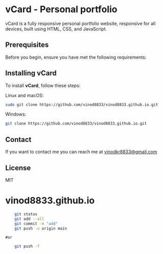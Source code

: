 # vCard - Personal portfolio

vCard is a fully responsive personal portfolio website, responsive for all devices, built using HTML, CSS, and JavaScript.

## Prerequisites

Before you begin, ensure you have met the following requirements:



## Installing vCard

To install **vCard**, follow these steps:

Linux and macOS:

```bash
sudo git clone https://github.com/vinod8833/vinod8833.github.io.git
```

Windows:

```bash
git clone https://github.com/vinod8833/vinod8833.github.io.git
```

## Contact

If you want to contact me you can reach me at vinodkr8833@gmail.com

## License

MIT
# vinod8833.github.io

``` bash
    git status 
    git add --all
    git commit -m "add"
    git push -u origin main

```
    #or
```bash 
    git push -f 
```


```https://web3forms.com/ 
```